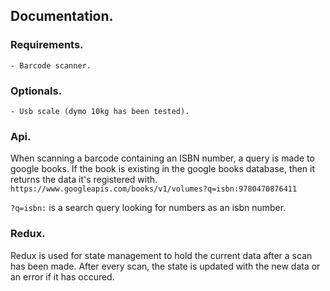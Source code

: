 ## Documentation.

### Requirements.
`- Barcode scanner.`

### Optionals.
`- Usb scale (dymo 10kg has been tested).`

### Api.
When scanning a barcode containing an ISBN number, a query is made to google books.
If the book is existing in the google books database, then it returns the data
it's registered with.
`https://www.googleapis.com/books/v1/volumes?q=isbn:9780470876411`

`?q=isbn:` is a search query looking for numbers as an isbn number.


### Redux.
Redux is used for state management to hold the current data after a scan has
been made.
After every scan, the state is updated with the new data or an error if it has occured.